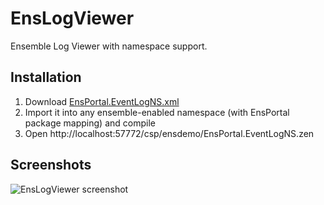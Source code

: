 # EnsLogViewer
Ensemble Log Viewer with namespace support.

## Installation

1. Download [EnsPortal.EventLogNS.xml](https://raw.githubusercontent.com/intersystems-ru/EnsLogViewer/master/EnsPortal/EventLogNS.cls.xml)
2. Import it into any ensemble-enabled namespace (with EnsPortal package mapping) and compile
3. Open http://localhost:57772/csp/ensdemo/EnsPortal.EventLogNS.zen

## Screenshots

![EnsLogViewer screenshot](http://i.imgur.com/TW4EicG.png "EnsLogViewer screenshot")
